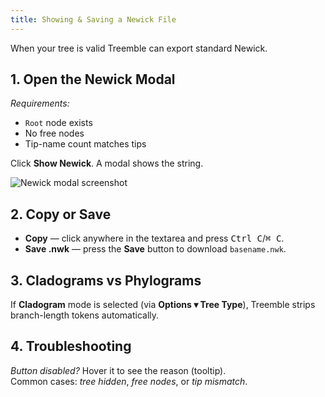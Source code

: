 ```yaml
---
title: Showing & Saving a Newick File
---
```


When your tree is valid Treemble can export standard Newick.

## 1. Open the Newick Modal

*Requirements:*  
* `Root` node exists  
* No free nodes  
* Tip-name count matches tips

Click **Show Newick**. A modal shows the string.

![Newick modal screenshot](https://via.placeholder.com/800x400?text=UI+Overview)

## 2. Copy or Save

* **Copy** — click anywhere in the textarea and press <kbd>Ctrl C</kbd>/<kbd>⌘ C</kbd>.  
* **Save .nwk** — press the **Save** button to download `basename.nwk`.

## 3. Cladograms vs Phylograms

If **Cladogram** mode is selected (via **Options ▾ Tree Type**), Treemble strips branch-length tokens automatically.

## 4. Troubleshooting

*Button disabled?* Hover it to see the reason (tooltip).  
Common cases: *tree hidden*, *free nodes*, or *tip mismatch*.
